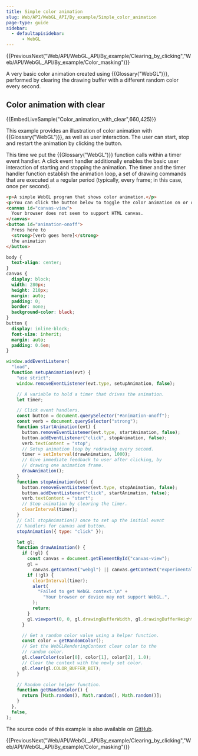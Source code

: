 ```yaml
---
title: Simple color animation
slug: Web/API/WebGL_API/By_example/Simple_color_animation
page-type: guide
sidebar:
  - defaultapisidebar:
      - WebGL
---
```


{{PreviousNext("Web/API/WebGL_API/By_example/Clearing_by_clicking","Web/API/WebGL_API/By_example/Color_masking")}}

A very basic color animation created using {{Glossary("WebGL")}}, performed by clearing the drawing buffer with a different random color every second.

## Color animation with clear

{{EmbedLiveSample("Color_animation_with_clear",660,425)}}

This example provides an illustration of color animation with {{Glossary("WebGL")}}, as well as user interaction. The user can start, stop and restart the animation by clicking the button.

This time we put the {{Glossary("WebGL")}} function calls within a timer event handler. A click event handler additionally enables the basic user interaction of starting and stopping the animation. The timer and the timer handler function establish the animation loop, a set of drawing commands that are executed at a regular period (typically, every frame; in this case, once per second).

```html
<p>A simple WebGL program that shows color animation.</p>
<p>You can click the button below to toggle the color animation on or off.</p>
<canvas id="canvas-view">
  Your browser does not seem to support HTML canvas.
</canvas>
<button id="animation-onoff">
  Press here to
  <strong>[verb goes here]</strong>
  the animation
</button>
```

```css
body {
  text-align: center;
}
canvas {
  display: block;
  width: 280px;
  height: 210px;
  margin: auto;
  padding: 0;
  border: none;
  background-color: black;
}
button {
  display: inline-block;
  font-size: inherit;
  margin: auto;
  padding: 0.6em;
}
```

```js
window.addEventListener(
  "load",
  function setupAnimation(evt) {
    "use strict";
    window.removeEventListener(evt.type, setupAnimation, false);

    // A variable to hold a timer that drives the animation.
    let timer;

    // Click event handlers.
    const button = document.querySelector("#animation-onoff");
    const verb = document.querySelector("strong");
    function startAnimation(evt) {
      button.removeEventListener(evt.type, startAnimation, false);
      button.addEventListener("click", stopAnimation, false);
      verb.textContent = "stop";
      // Setup animation loop by redrawing every second.
      timer = setInterval(drawAnimation, 1000);
      // Give immediate feedback to user after clicking, by
      // drawing one animation frame.
      drawAnimation();
    }
    function stopAnimation(evt) {
      button.removeEventListener(evt.type, stopAnimation, false);
      button.addEventListener("click", startAnimation, false);
      verb.textContent = "start";
      // Stop animation by clearing the timer.
      clearInterval(timer);
    }
    // Call stopAnimation() once to set up the initial event
    // handlers for canvas and button.
    stopAnimation({ type: "click" });

    let gl;
    function drawAnimation() {
      if (!gl) {
        const canvas = document.getElementById("canvas-view");
        gl =
          canvas.getContext("webgl") || canvas.getContext("experimental-webgl");
        if (!gl) {
          clearInterval(timer);
          alert(
            "Failed to get WebGL context.\n" +
              "Your browser or device may not support WebGL.",
          );
          return;
        }
        gl.viewport(0, 0, gl.drawingBufferWidth, gl.drawingBufferHeight);
      }

      // Get a random color value using a helper function.
      const color = getRandomColor();
      // Set the WebGLRenderingContext clear color to the
      // random color.
      gl.clearColor(color[0], color[1], color[2], 1.0);
      // Clear the context with the newly set color.
      gl.clear(gl.COLOR_BUFFER_BIT);
    }

    // Random color helper function.
    function getRandomColor() {
      return [Math.random(), Math.random(), Math.random()];
    }
  },
  false,
);
```

The source code of this example is also available on [GitHub](https://github.com/idofilin/webgl-by-example/tree/master/simple-color-animation).

{{PreviousNext("Web/API/WebGL_API/By_example/Clearing_by_clicking","Web/API/WebGL_API/By_example/Color_masking")}}
